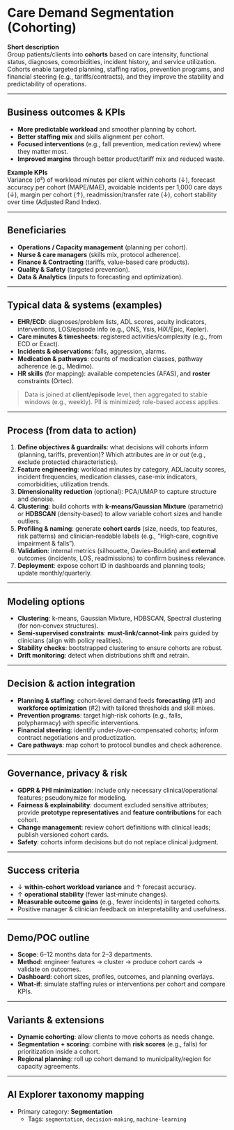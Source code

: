 # Care Demand Segmentation (Cohorting)

**Short description**  
Group patients/clients into **cohorts** based on care intensity, functional status, diagnoses, comorbidities, incident history, and service utilization. Cohorts enable targeted planning, staffing ratios, prevention programs, and financial steering (e.g., tariffs/contracts), and they improve the stability and predictability of operations.

---

## Business outcomes & KPIs
- **More predictable workload** and smoother planning by cohort.
- **Better staffing mix** and skills alignment per cohort.
- **Focused interventions** (e.g., fall prevention, medication review) where they matter most.
- **Improved margins** through better product/tariff mix and reduced waste.

**Example KPIs**  
Variance (σ²) of workload minutes per client within cohorts (↓), forecast accuracy per cohort (MAPE/MAE), avoidable incidents per 1,000 care days (↓), margin per cohort (↑), readmission/transfer rate (↓), cohort stability over time (Adjusted Rand Index).

---

## Beneficiaries
- **Operations / Capacity management** (planning per cohort).
- **Nurse & care managers** (skills mix, protocol adherence).
- **Finance & Contracting** (tariffs, value-based care products).
- **Quality & Safety** (targeted prevention).
- **Data & Analytics** (inputs to forecasting and optimization).

---

## Typical data & systems (examples)
- **EHR/ECD**: diagnoses/problem lists, ADL scores, acuity indicators, interventions, LOS/episode info (e.g., ONS, Ysis, HiX/Epic, Kepler).
- **Care minutes & timesheets**: registered activities/complexity (e.g., from ECD or Exact).
- **Incidents & observations**: falls, aggression, alarms.
- **Medication & pathways**: counts of medication classes, pathway adherence (e.g., Medimo).
- **HR skills** (for mapping): available competencies (AFAS), and **roster** constraints (Ortec).

> Data is joined at **client/episode** level, then aggregated to stable windows (e.g., weekly). PII is minimized; role-based access applies.

---

## Process (from data to action)
1. **Define objectives & guardrails**: what decisions will cohorts inform (planning, tariffs, prevention)? Which attributes are *in* or *out* (e.g., exclude protected characteristics).
2. **Feature engineering**: workload minutes by category, ADL/acuity scores, incident frequencies, medication classes, case-mix indicators, comorbidities, utilization trends.
3. **Dimensionality reduction** (optional): PCA/UMAP to capture structure and denoise.
4. **Clustering**: build cohorts with **k‑means/Gaussian Mixture** (parametric) or **HDBSCAN** (density‑based) to allow variable cohort sizes and handle outliers.
5. **Profiling & naming**: generate **cohort cards** (size, needs, top features, risk patterns) and clinician‑readable labels (e.g., “High‑care, cognitive impairment & falls”).
6. **Validation**: internal metrics (silhouette, Davies–Bouldin) and **external** outcomes (incidents, LOS, readmissions) to confirm business relevance.
7. **Deployment**: expose cohort ID in dashboards and planning tools; update monthly/quarterly.

---

## Modeling options
- **Clustering**: k‑means, Gaussian Mixture, HDBSCAN, Spectral clustering (for non‑convex structures).
- **Semi‑supervised constraints**: **must‑link/cannot‑link** pairs guided by clinicians (align with policy realities).
- **Stability checks**: bootstrapped clustering to ensure cohorts are robust.
- **Drift monitoring**: detect when distributions shift and retrain.

---

## Decision & action integration
- **Planning & staffing**: cohort‑level demand feeds **forecasting** (#1) and **workforce optimization** (#2) with tailored thresholds and skill mixes.
- **Prevention programs**: target high‑risk cohorts (e.g., falls, polypharmacy) with specific interventions.
- **Financial steering**: identify under‑/over‑compensated cohorts; inform contract negotiations and productization.
- **Care pathways**: map cohort to protocol bundles and check adherence.

---

## Governance, privacy & risk
- **GDPR & PHI minimization**: include only necessary clinical/operational features; pseudonymize for modeling.
- **Fairness & explainability**: document excluded sensitive attributes; provide **prototype representatives** and **feature contributions** for each cohort.
- **Change management**: review cohort definitions with clinical leads; publish versioned cohort cards.
- **Safety**: cohorts inform decisions but do not replace clinical judgment.

---

## Success criteria
- ↓ **within‑cohort workload variance** and ↑ forecast accuracy.
- ↑ **operational stability** (fewer last‑minute changes).
- **Measurable outcome gains** (e.g., fewer incidents) in targeted cohorts.
- Positive manager & clinician feedback on interpretability and usefulness.

---

## Demo/POC outline
- **Scope**: 6–12 months data for 2–3 departments.
- **Method**: engineer features → cluster → produce cohort cards → validate on outcomes.
- **Dashboard**: cohort sizes, profiles, outcomes, and planning overlays.
- **What‑if**: simulate staffing rules or interventions per cohort and compare KPIs.

---

## Variants & extensions
- **Dynamic cohorting**: allow clients to move cohorts as needs change.
- **Segmentation + scoring**: combine with **risk scores** (e.g., falls) for prioritization inside a cohort.
- **Regional planning**: roll up cohort demand to municipality/region for capacity agreements.

---

## AI Explorer taxonomy mapping
- Primary category: **Segmentation**  
  - Tags: `segmentation`, `decision-making`, `machine-learning`
